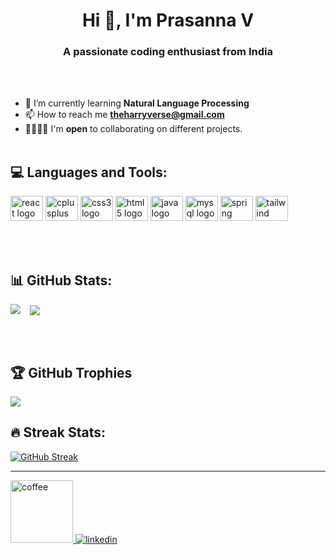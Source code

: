 <h1 align="center">Hi 👋, I'm Prasanna V</h1>
<h3 align="center">A passionate coding enthusiast from India</h3> 
<br></br>

- 🌱 I’m currently learning **Natural Language Processing**
- 📫 How to reach me **theharryverse@gmail.com**
- 🫱🏼‍🫲🏻 I'm **open** to collaborating on different projects.
<br></br>

## 💻 Languages and Tools:
<div align="left">
  <img src="https://cdn.jsdelivr.net/gh/devicons/devicon/icons/react/react-original.svg" height="40" width="52" alt="react logo"  />
  <img src="https://cdn.jsdelivr.net/gh/devicons/devicon/icons/cplusplus/cplusplus-original.svg" height="40" width="52" alt="cplusplus logo"  />
  <img src="https://cdn.jsdelivr.net/gh/devicons/devicon/icons/css3/css3-original.svg" height="40" width="52" alt="css3 logo"  />
  <img src="https://cdn.jsdelivr.net/gh/devicons/devicon/icons/html5/html5-original.svg" height="40" width="52" alt="html5 logo"  />
  <img src="https://cdn.jsdelivr.net/gh/devicons/devicon/icons/java/java-original.svg" height="40" width="52" alt="java logo"  />
  <img src="https://cdn.jsdelivr.net/gh/devicons/devicon/icons/mysql/mysql-original.svg" height="40" width="52" alt="mysql logo"  />
  <img src="https://cdn.jsdelivr.net/gh/devicons/devicon/icons/spring/spring-original.svg" height="40" width="52" alt="spring logo"  />
  <img src="https://cdn.jsdelivr.net/gh/devicons/devicon/icons/tailwindcss/tailwindcss-plain.svg" height="40" width="52" alt="tailwind logo"/>        
</div>

<br></br>
## 📊 GitHub Stats:
<p>
  <img align = "left" src = "https://github-readme-stats.vercel.app/api?username=Harry-1081&show_icons=true&theme=tokyonight&line_height=27">
  <span>&nbsp&nbsp</span>
  <img align = "center" src = "https://github-readme-stats.vercel.app/api/top-langs/?username=Harry-1081&hide=css,html&theme=tokyonight">
</p>

<br></br>
## 🏆 GitHub Trophies
![](https://github-profile-trophy.vercel.app/?username=Harry-1081&theme=radical&no-frame=false&no-bg=true&margin-w=4)

## 🔥 Streak Stats:
[![GitHub Streak](https://streak-stats.demolab.com?user=Harry-1081&theme=transparent)](https://git.io/streak-stats)

---
<p align="left">
<a href="https://www.buymeacoffee.com/prasannaharry" target="_blank">
<img src="https://cdn.buymeacoffee.com/buttons/v2/default-yellow.png" width="100" alt=coffee style="margin-bottom: 5px;" />
</a>
<a width="5"> </a>
<a href="https://linkedin.com/in/prasanna-v-224753224" target="_blank">
<img src=https://img.shields.io/badge/linkedin-%231E77B5.svg?&style=for-the-badge&logo=linkedin&logoColor=white alt=linkedin style="margin-bottom: 5px;" />
</a>  
</p>



